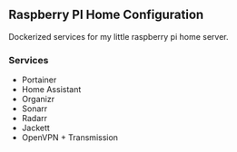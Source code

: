 ## Raspberry PI Home Configuration

Dockerized services for my little raspberry pi home server.


### Services

- Portainer
- Home Assistant
- Organizr
- Sonarr
- Radarr
- Jackett
- OpenVPN + Transmission
